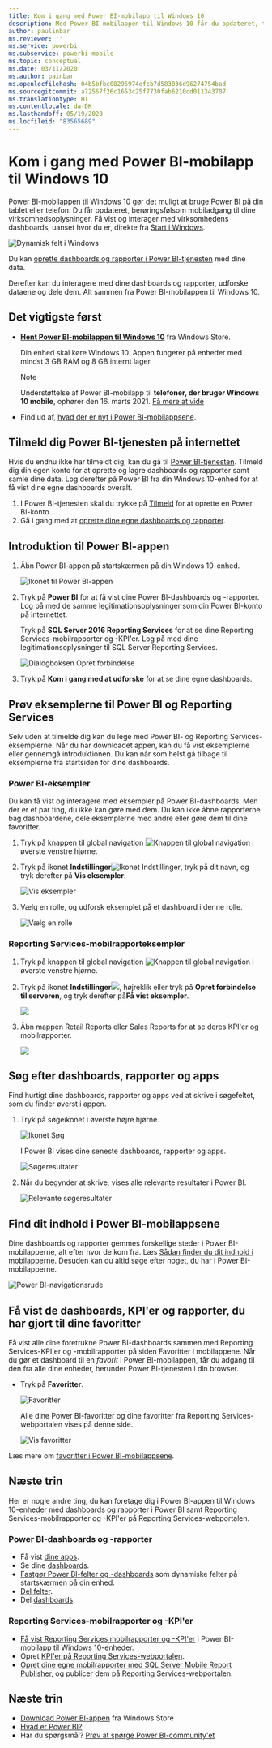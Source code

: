 ```yaml
---
title: Kom i gang med Power BI-mobilapp til Windows 10
description: Med Power BI-mobilappen til Windows 10 får du opdateret, touchaktiveret mobiladgang til virksomhedsoplysninger på din tablet eller telefon.
author: paulinbar
ms.reviewer: ''
ms.service: powerbi
ms.subservice: powerbi-mobile
ms.topic: conceptual
ms.date: 03/11/2020
ms.author: painbar
ms.openlocfilehash: 04b5bfbc08295974efcb7d583036d96274754bad
ms.sourcegitcommit: a72567f26c1653c25f7730fab6210cd011343707
ms.translationtype: HT
ms.contentlocale: da-DK
ms.lasthandoff: 05/19/2020
ms.locfileid: "83565689"
---
```

# <a name="get-started-with-the-power-bi-mobile-app-for-windows-10"></a>Kom i gang med Power BI-mobilapp til Windows 10
Power BI-mobilappen til Windows 10 gør det muligt at bruge Power BI på din tablet eller telefon. Du får opdateret, berøringsfølsom mobiladgang til dine virksomhedsoplysninger. Få vist og interager med virksomhedens dashboards, uanset hvor du er, direkte fra [Start i Windows](mobile-pin-dashboard-start-screen-windows-10-phone-app.md).

![Dynamisk felt i Windows](./media/mobile-windows-10-phone-app-get-started/pbi_win10_livetile.gif)

Du kan [oprette dashboards og rapporter i Power BI-tjenesten](../../fundamentals/service-get-started.md) med dine data. 

Derefter kan du interagere med dine dashboards og rapporter, udforske dataene og dele dem. Alt sammen fra Power BI-mobilappen til Windows 10.

## <a name="first-things-first"></a>Det vigtigste først
* [**Hent Power BI-mobilappen til Windows 10**](https://go.microsoft.com/fwlink/?LinkID=526478) fra Windows Store.
  
  Din enhed skal køre Windows 10. Appen fungerer på enheder med mindst 3 GB RAM og 8 GB internt lager.

  >[!NOTE]
  >Understøttelse af Power BI-mobilapp til **telefoner, der bruger Windows 10 mobile**, ophører den 16. marts 2021. [Få mere at vide](https://go.microsoft.com/fwlink/?linkid=2121400)
   
* Find ud af, [hvad der er nyt i Power BI-mobilappsene](mobile-whats-new-in-the-mobile-apps.md).

## <a name="sign-up-for-the-power-bi-service-on-the-web"></a>Tilmeld dig Power BI-tjenesten på internettet
Hvis du endnu ikke har tilmeldt dig, kan du gå til [Power BI-tjenesten](https://powerbi.com/). Tilmeld dig din egen konto for at oprette og lagre dashboards og rapporter samt samle dine data. Log derefter på Power BI fra din Windows 10-enhed for at få vist dine egne dashboards overalt.

1. I Power BI-tjenesten skal du trykke på [Tilmeld](https://go.microsoft.com/fwlink/?LinkID=513879) for at oprette en Power BI-konto.
2. Gå i gang med at [oprette dine egne dashboards og rapporter](../../fundamentals/service-get-started.md).

## <a name="get-started-with-the-power-bi-app"></a>Introduktion til Power BI-appen
1. Åbn Power BI-appen på startskærmen på din Windows 10-enhed.
   
   ![Ikonet til Power BI-appen](./media/mobile-windows-10-phone-app-get-started/pbi_win10ph_appiconsm.png)
2. Tryk på **Power BI** for at få vist dine Power BI-dashboards og -rapporter. Log på med de samme legitimationsoplysninger som din Power BI-konto på internettet. 
   
   Tryk på **SQL Server 2016 Reporting Services** for at se dine Reporting Services-mobilrapporter og -KPI'er. Log på med dine legitimationsoplysninger til SQL Server Reporting Services.
   
   ![Dialogboksen Opret forbindelse](./media/mobile-windows-10-phone-app-get-started/power-bi-windows-10-connect.png)
3. Tryk på **Kom i gang med at udforske** for at se dine egne dashboards.

## <a name="try-the-power-bi-and-reporting-services-samples"></a>Prøv eksemplerne til Power BI og Reporting Services
Selv uden at tilmelde dig kan du lege med Power BI- og Reporting Services-eksemplerne. Når du har downloadet appen, kan du få vist eksemplerne eller gennemgå introduktionen. Du kan når som helst gå tilbage til eksemplerne fra startsiden for dine dashboards.

### <a name="power-bi-samples"></a>Power BI-eksempler
Du kan få vist og interagere med eksempler på Power BI-dashboards. Men der er et par ting, du ikke kan gøre med dem. Du kan ikke åbne rapporterne bag dashboardene, dele eksemplerne med andre eller gøre dem til dine favoritter.

1. Tryk på knappen til global navigation ![Knappen til global navigation](././media/mobile-windows-10-phone-app-get-started/power-bi-windows-10-navigation-icon.png) i øverste venstre hjørne.
2. Tryk på ikonet **Indstillinger**![Ikonet Indstillinger](./media/mobile-windows-10-phone-app-get-started/power-bi-win10-settings-icon.png), tryk på dit navn, og tryk derefter på **Vis eksempler**.
   
   ![Vis eksempler](./media/mobile-windows-10-phone-app-get-started/power-bi-win10-view-samples.png)
3. Vælg en rolle, og udforsk eksemplet på et dashboard i denne rolle.  
   
   ![Vælg en rolle](./media/mobile-windows-10-phone-app-get-started/power-bi-win10-samples.png)

### <a name="reporting-services-mobile-report-samples"></a>Reporting Services-mobilrapporteksempler
1. Tryk på knappen til global navigation ![Knappen til global navigation](././media/mobile-windows-10-phone-app-get-started/power-bi-windows-10-navigation-icon.png) i øverste venstre hjørne.
2. Tryk på ikonet **Indstillinger**![](./media/mobile-windows-10-phone-app-get-started/power-bi-win10-settings-icon.png), højreklik eller tryk på **Opret forbindelse til serveren**, og tryk derefter på**Få vist eksempler**.
   
   ![](media/mobile-windows-10-phone-app-get-started/power-bi-win10-connect-ssrs-samples.png)
3. Åbn mappen Retail Reports eller Sales Reports for at se deres KPI'er og mobilrapporter.
   
   ![](media/mobile-windows-10-phone-app-get-started/power-bi-win10-ssrs-sample-kpis.png)

## <a name="search-for-dashboards-reports-and-apps"></a>Søg efter dashboards, rapporter og apps
Find hurtigt dine dashboards, rapporter og apps ved at skrive i søgefeltet, som du finder øverst i appen.

1. Tryk på søgeikonet i øverste højre hjørne.
   
   ![Ikonet Søg](./media/mobile-windows-10-phone-app-get-started/pbi_win10ph_searchbarbrdr.png)
   
   I Power BI vises dine seneste dashboards, rapporter og apps.
   
   ![Søgeresultater](./media/mobile-windows-10-phone-app-get-started/pbi_win10_searchrecent.png)
2. Når du begynder at skrive, vises alle relevante resultater i Power BI.
   
   ![Relevante søgeresultater](./media/mobile-windows-10-phone-app-get-started/pbi_win10_search_m.png)

## <a name="find-your-content-in-the-power-bi-mobile-apps"></a>Find dit indhold i Power BI-mobilappsene
Dine dashboards og rapporter gemmes forskellige steder i Power BI-mobilapperne, alt efter hvor de kom fra. Læs [Sådan finder du dit indhold i mobilapperne](mobile-apps-quickstart-view-dashboard-report.md). Desuden kan du altid søge efter noget, du har i Power BI-mobilapperne. 

![Power BI-navigationsrude](./media/mobile-windows-10-phone-app-get-started/power-bi-win10-left-nav.png)

## <a name="view-your-favorite-dashboards-kpis-and-reports"></a>Få vist de dashboards, KPI'er og rapporter, du har gjort til dine favoritter
Få vist alle dine foretrukne Power BI-dashboards sammen med Reporting Services-KPI'er og -mobilrapporter på siden Favoritter i mobilappene. Når du gør et dashboard til en *favorit* i Power BI-mobilappen, får du adgang til den fra alle dine enheder, herunder Power BI-tjenesten i din browser. 

* Tryk på **Favoritter**.
  
   ![Favoritter](./media/mobile-windows-10-phone-app-get-started/power-bi-win10-favorite-menu.png)
  
   Alle dine Power BI-favoritter og dine favoritter fra Reporting Services-webportalen vises på denne side.
  
   ![Vis favoritter](./media/mobile-windows-10-phone-app-get-started/power-bi-win10-favorites.png)

Læs mere om [favoritter i Power BI-mobilappsene](mobile-apps-favorites.md).

## <a name="next-steps"></a>Næste trin
Her er nogle andre ting, du kan foretage dig i Power BI-appen til Windows 10-enheder med dashboards og rapporter i Power BI samt Reporting Services-mobilrapporter og -KPI'er på Reporting Services-webportalen.

### <a name="power-bi-dashboards-and-reports"></a>Power BI-dashboards og -rapporter
* Få vist [dine apps](../../collaborate-share/service-create-distribute-apps.md).
* Se dine [dashboards](mobile-apps-view-dashboard.md).
* [Fastgør Power BI-felter og -dashboards](mobile-pin-dashboard-start-screen-windows-10-phone-app.md) som dynamiske felter på startskærmen på din enhed.
* [Del felter](mobile-windows-10-phone-app-get-started.md).
* Del [dashboards](mobile-share-dashboard-from-the-mobile-apps.md).

### <a name="reporting-services-mobile-reports-and-kpis"></a>Reporting Services-mobilrapporter og -KPI'er
* [Få vist Reporting Services mobilrapporter og -KPI'er](mobile-app-windows-10-ssrs-kpis-mobile-reports.md) i Power BI-mobilapp til Windows 10-enheder.
* Opret [KPI'er på Reporting Services-webportalen](/sql/reporting-services/working-with-kpis-in-reporting-services).
* [Opret dine egne mobilrapporter med SQL Server Mobile Report Publisher](/sql/reporting-services/mobile-reports/create-mobile-reports-with-sql-server-mobile-report-publisher), og publicer dem på Reporting Services-webportalen.

## <a name="next-steps"></a>Næste trin
* [Download Power BI-appen](https://go.microsoft.com/fwlink/?LinkID=526478) fra Windows Store  
* [Hvad er Power BI?](../../fundamentals/power-bi-overview.md)
* Har du spørgsmål? [Prøv at spørge Power BI-community'et](https://community.powerbi.com/)
